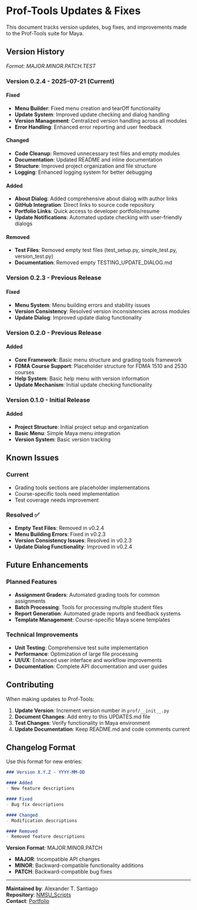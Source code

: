 # Prof-Tools Updates & Fixes

This document tracks version updates, bug fixes, and improvements made to the Prof-Tools suite for Maya.

## Version History

*Format: MAJOR.MINOR.PATCH.TEST*

### Version 0.2.4 - 2025-07-21 (Current)

#### Fixed
- **Menu Builder**: Fixed menu creation and tearOff functionality
- **Update System**: Improved update checking and dialog handling
- **Version Management**: Centralized version handling across all modules
- **Error Handling**: Enhanced error reporting and user feedback

#### Changed
- **Code Cleanup**: Removed unnecessary test files and empty modules
- **Documentation**: Updated README and inline documentation
- **Structure**: Improved project organization and file structure
- **Logging**: Enhanced logging system for better debugging

#### Added
- **About Dialog**: Added comprehensive about dialog with author links
- **GitHub Integration**: Direct links to source code repository
- **Portfolio Links**: Quick access to developer portfolio/resume
- **Update Notifications**: Automated update checking with user-friendly dialogs

#### Removed
- **Test Files**: Removed empty test files (test_setup.py, simple_test.py, version_test.py)
- **Documentation**: Removed empty TESTING_UPDATE_DIALOG.md

### Version 0.2.3 - Previous Release

#### Fixed
- **Menu System**: Menu building errors and stability issues
- **Version Consistency**: Resolved version inconsistencies across modules
- **Update Dialog**: Improved update dialog functionality

### Version 0.2.0 - Previous Release

#### Added
- **Core Framework**: Basic menu structure and grading tools framework
- **FDMA Course Support**: Placeholder structure for FDMA 1510 and 2530 courses
- **Help System**: Basic help menu with version information
- **Update Mechanism**: Initial update checking functionality

### Version 0.1.0 - Initial Release

#### Added
- **Project Structure**: Initial project setup and organization
- **Basic Menu**: Simple Maya menu integration
- **Version System**: Basic version tracking

## Known Issues

### Current
- Grading tools sections are placeholder implementations
- Course-specific tools need implementation
- Test coverage needs improvement

### Resolved ✅
- **Empty Test Files**: Removed in v0.2.4
- **Menu Building Errors**: Fixed in v0.2.3
- **Version Consistency Issues**: Resolved in v0.2.3
- **Update Dialog Functionality**: Improved in v0.2.4

## Future Enhancements

### Planned Features
- **Assignment Graders**: Automated grading tools for common assignments
- **Batch Processing**: Tools for processing multiple student files
- **Report Generation**: Automated grade reports and feedback systems
- **Template Management**: Course-specific Maya scene templates

### Technical Improvements
- **Unit Testing**: Comprehensive test suite implementation
- **Performance**: Optimization of large file processing
- **UI/UX**: Enhanced user interface and workflow improvements
- **Documentation**: Complete API documentation and user guides

## Contributing

When making updates to Prof-Tools:

1. **Update Version**: Increment version number in `prof/__init__.py`
2. **Document Changes**: Add entry to this UPDATES.md file
3. **Test Changes**: Verify functionality in Maya environment
4. **Update Documentation**: Keep README.md and code comments current

## Changelog Format

Use this format for new entries:

```markdown
### Version X.Y.Z - YYYY-MM-DD

#### Added
- New feature descriptions

#### Fixed
- Bug fix descriptions  

#### Changed
- Modification descriptions

#### Removed
- Removed feature descriptions
```

**Version Format**: MAJOR.MINOR.PATCH
- **MAJOR**: Incompatible API changes
- **MINOR**: Backward-compatible functionality additions
- **PATCH**: Backward-compatible bug fixes

---

**Maintained by**: Alexander T. Santiago  
**Repository**: [NMSU_Scripts](https://github.com/Atsantiago/NMSU_Scripts)  
**Contact**: [Portfolio](https://atsantiago.artstation.com/resume)
